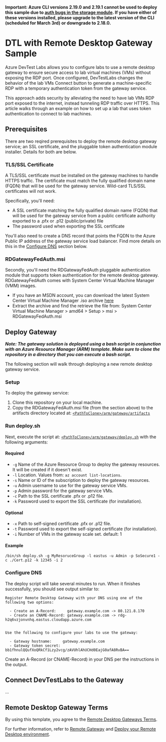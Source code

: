 **Important: Azure CLI versions 2.19.0 and 2.19.1 cannot be used to deploy this sample due to [auth bugs in the storage module](https://github.com/Azure/azure-cli/issues?q=sync+label%3AStorage). If you have either of these versions installed, please upgrade to the latest version of the CLI (scheduled for March 3rd) or downgrade to 2.18.0.**

# DTL with Remote Desktop Gateway Sample

Azure DevTest Labs allows you to configure labs to use a remote desktop gateway to ensure secure access to lab virtual machines (VMs) without exposing the RDP port. Once configured, DevTestLabs changes the behavior of the lab VMs Connect button to generate a machine-specific RDP with a temporary authentication token from the gateway service.

This approach adds security by alleviating the need to have lab VMs RDP port exposed to the internet, instead tunneling RDP traffic over HTTPS. This article walks through an example on how to set up a lab that uses token authentication to connect to lab machines.

## Prerequisites

There are two reqired prerequisites to deploy the remote desktop gateway service; an SSL certificate, and the pluggable token authentication module installer. Details for both are below.

### TLS/SSL Certificate

A TLS/SSL certificate must be installed on the gateway machines to handle HTTPS traffic. The certificate must match the fully qualified domain name (FQDN) that will be used for the gateway service. Wild-card TLS/SSL certificates will not work.

Specifically, you'll need:

- A SSL certificate matching the fully qualified domain name (FQDN) that will be used for the gateway service from a public certificate authority exported to a .pfx or .p12 (public/private) file
- The password used when exporting the SSL certificate

You'll also need to create a DNS record that points the FQDN to the Azure Public IP address of the gateway service load balancer. Find more details on this in the [Configure DNS](#configure-dns) section below.

### RDGatewayFedAuth.msi

Secondly, you'll need the RDGatewayFedAuth pluggable authentication module that supports token authentication for the remote desktop gateway. RDGatewayFedAuth comes with System Center Virtual Machine Manager (VMM) images.

- If you have an MSDN account, you can download the latest System Center Virtual Machine Manager .iso archive [here](https://my.visualstudio.com/Downloads?q=System%20Center%20Virtual%20Machine%20Manager%202019&pgroup=)
- Extract the archive and find the retrieve the file from: System Center Virtual Machine Manager > amd64 > Setup > msi > RDGatewayFedAuth.msi

## Deploy Gateway

**_Note: The gateway solution is deployed using a bash script in conjunction with an Azure Resource Manager (ARM) template. Make sure to clone the repository in a directory that you can execute a bash script._**

The following section will walk through deploying a new remote desktop gateway service.

### Setup

To deploy the gateway service:

1. Clone this repository on your local machine.
2. Copy the RDGatewayFedAuth.msi file (from the section above) to the artifacts directory located at: [`<PathToClone>/arm/gateway/artifacts`](/arm/gateway/artifacts/)

### Run deploy.sh

Next, execute the script at: [`<PathToClone>/arm/gateway/deploy.sh`](/arm/gateway/deploy.sh) with the following arguments:

#### Required

- `-g` Name of the Azure Resource Group to deploy the gateway resources. It will be created if it doesn't exist.
- `-l` Location. Values from: `az account list-locations`.
- `-s` Name or ID of the subscription to deploy the gateway resources.
- `-u` Admin username to use for the gateway service VMs.
- `-p` Admin password for the gateway service VMs.
- `-c` Path to the SSL certificate .pfx or .p12 file.
- `-k` Password used to export the SSL certificate (for installation).

#### Optional

- `-x` Path to self-signed certificate .pfx or .p12 file.
- `-t` Password used to export the self-signed certificate (for installation).
- `-i` Number of VMs in the gateway scale set. default: 1

#### Example

```shell
/bin/sh deploy.sh -g MyResoruceGroup -l eastus -u Admin -p SoSecure1 -c ./Cert.p12 -k 12345 -i 2
```

### Configure DNS

The deploy script will take several minutes to run. When it finishes successfully, you should see output similar to:

```shell
Register Remote Desktop Gateway with your DNS using one of the following two options:

  - Create an A-Record:     gateway.example.com -> 80.121.8.170
  - Create an CNAME-Record: gateway.example.com -> rdg-h2q6vzjonvnhq.eastus.cloudapp.azure.com


Use the following to configure your labs to use the gateway:

  - Gateway hostname:     gateway.example.com
  - Gateway token secret: bb1fhnulQQufXoQRkCf1Lzy2vcg/zAVUhlAhUCHd0EajG0afA8RvBA==
```

Create an A-Record (or CNAME-Record) in your DNS per the instructions in the output.

## Connect DevTestLabs to the Gateway

...

## Remote Desktop Gateway Terms

By using this template, you agree to the [Remote Desktop Gateways Terms](https://www.microsoft.com/en-us/licensing/product-licensing/products).

For further information, refer to [Remote Gateway](https://aka.ms/rds) and [Deploy your Remote Desktop environment](https://docs.microsoft.com/en-us/windows-server/remote/remote-desktop-services/rds-deploy-infrastructure).
